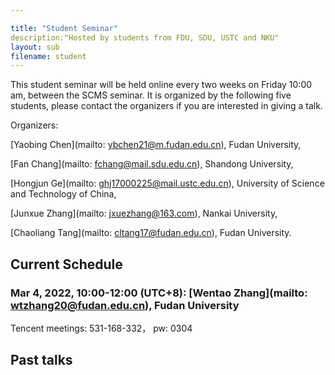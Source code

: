 ```yaml
---

title: "Student Seminar"
description:"Hosted by students from FDU, SDU, USTC and NKU"
layout: sub
filename: student
--- 
```

This student seminar will be held online every two weeks on Friday 10:00 am, between the SCMS seminar. It is organized by the following five students, please contact the organizers if you are interested in giving a talk.

Organizers:

[Yaobing Chen](mailto: ybchen21@m.fudan.edu.cn), Fudan University, 

[Fan Chang](mailto: fchang@mail.sdu.edu.cn), Shandong University, 

[Hongjun Ge](mailto: ghj17000225@mail.ustc.edu.cn), University of Science and Technology of China, 

[Junxue Zhang](mailto: jxuezhang@163.com), Nankai University, 

[Chaoliang Tang](mailto: cltang17@fudan.edu.cn), Fudan University. 

## Current Schedule
### Mar 4, 2022, 10:00-12:00 (UTC+8): [Wentao Zhang](mailto: wtzhang20@fudan.edu.cn), Fudan University    
Tencent meetings: 531-168-332， pw: 0304

## Past talks
